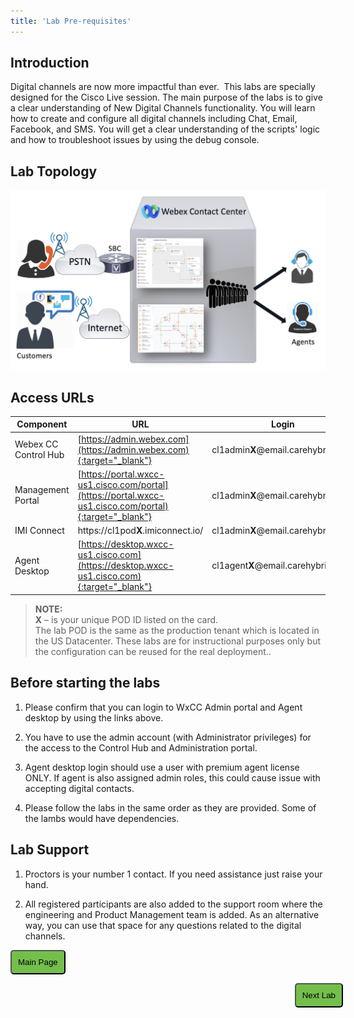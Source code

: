 ```yaml
---
title: 'Lab Pre-requisites'
---
```

## Introduction
Digital channels are now more impactful than ever. 
This labs are specially designed for the Cisco Live session. The main purpose of the labs is to give a clear understanding of New Digital Channels functionality. You will learn how to create and configure all digital channels including Chat, Email, Facebook, and SMS. You will get a clear understanding of the scripts' logic and how to troubleshoot issues by using the debug console.

## Lab Topology
<img align="middle" src="images/topology.png" width="1000" />

## Access URLs

| Component     | URL                     | Login                                                       |
| --------------- | ----------------------------------------- | -------------------------------------------------------------           |
| Webex CC Control Hub | [https://admin.webex.com](https://admin.webex.com){:target="_blank"} | cl1admin**X**@email.carehybrid.com |
| Management Portal | [https://portal.wxcc-us1.cisco.com/portal](https://portal.wxcc-us1.cisco.com/portal){:target="_blank"} | cl1admin**X**@email.carehybrid.com |
| IMI Connect | https://cl1pod**X**.imiconnect.io/ | cl1admin**X**@email.carehybrid.com |
| Agent Desktop | [https://desktop.wxcc-us1.cisco.com](https://desktop.wxcc-us1.cisco.com){:target="_blank"} | cl1agent**X**@email.carehybrid.com |

> **NOTE:**  
> **X** – is your unique POD ID listed on the card. \
> The lab POD is the same as the production tenant which is located in the US Datacenter. These labs are for instructional purposes only but the configuration can be reused for the real deployment..

## Before starting the labs

1. Please confirm that you can login to WxCC Admin portal and Agent desktop by using the links above.

2. You have to use the admin account (with Administrator privileges) for the access to the Control Hub and Administration portal. 

3. Agent desktop login should use a user with  premium agent license ONLY. If agent is also assigned admin roles, this could cause issue with accepting digital contacts.

4. Please follow the labs in the same order as they are provided. Some of the lambs would have dependencies.


## Lab Support

1. Proctors is your number 1 contact. If you need assistance just raise your hand.

2. All registered participants are also added to the support room where the engineering and Product Management team is added. As an alternative way, you can use that space for any questions related to the digital channels.

<script>
function mainPage() {window.location.href = "https://wxcctechsummit.github.io/wxcclabguides/LTRCCT-2013/Home.html";}
function nextLab() 
 {
 window.location.href = "https://wxcctechsummit.github.io/wxcclabguides/LTRCCT-2013/Ex1.html";
 }
</script>

<div id="button-row">
<button onclick="mainPage()" style="
  border-radius: 5px;
  background-color: rgb(116,191,75);
  padding: 10px;">Main Page</button>

<button onclick="nextLab()" style="
  position: absolute;
  right: 200px;
  border-radius: 5px;
  background-color: rgb(116,191,75);
  padding: 10px;">Next Lab</button>

</div>
